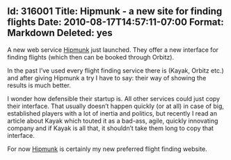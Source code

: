Id: 316001
Title: Hipmunk - a new site for finding flights
Date: 2010-08-17T14:57:11-07:00
Format: Markdown
Deleted: yes
--------------
A new web service [Hipmunk](http://www.hipmunk.com/) just launched. They
offer a new interface for finding flights (which then can be booked
through Orbitz).

In the past I’ve used every flight finding service there is (Kayak,
Orbitz etc.) and after giving Hipmunk a try I have to say: their way of
showing the results is much better.

I wonder how defensible their startup is. All other services could just
copy their interface. That usually doesn’t happen quickly (or at all) in
case of big, established players with a lot of inertia and politics, but
recently I read an article about Kayak which touted it as a bad-ass,
agile, quickly innovating company and if Kayak is all that, it shouldn’t
take them long to copy that interface.

For now [Hipmunk](http://www.hipmunk.com/) is certainly my new preferred
flight finding website.
